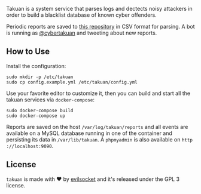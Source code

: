 Takuan is a system service that parses logs and dectects noisy attackers in order to build a blacklist database of
 known cyber offenders.
 
Periodic reports are saved to [this repository](https://github.com/evilsocket/takuan-reports) in CSV format for
 parsing. A bot is running as [@cybertakuan](https://twitter.com/cybertakuan) and tweeting about new reports.
 
## How to Use

Install the configuration:

    sudo mkdir -p /etc/takuan
    sudo cp config.example.yml /etc/takuan/config.yml

Use your favorite editor to customize it, then you can build and start all the takuan services via
 `docker-compose`:

    sudo docker-compose build
    sudo docker-compose up
   
Reports are saved on the host `/var/log/takuan/reports` and all events are available on a MySQL database running in
 one of the container and persisting its data in `/var/lib/takuan`. A `phpmyadmin` is also available on `http
 ://localhost:9090`.
    
## License

`takuan` is made with ♥  by [evilsocket](https://github.com/evilsocket) and it's released under the GPL 3
 license.